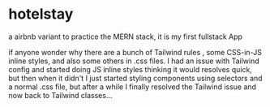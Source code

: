 # hotelstay
a airbnb variant to practice the MERN stack, it is my first fullstack App 

if anyone wonder why there are a bunch of Tailwind rules , some CSS-in-JS inline styles, and also some others in .css files. I had an issue with Tailwind config and started doing JS inline styles thinking it would resolves quick, but then when it didn't I just started styling components using selectors and a normal .css file, but after a while I finally resolved the Tailwind issue and now back to Tailwind classes... 
